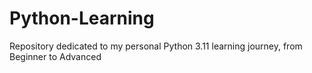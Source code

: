 # Python-Learning
Repository dedicated to my personal Python 3.11 learning journey, from Beginner to Advanced
